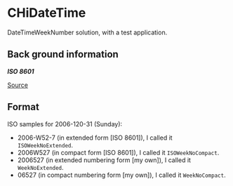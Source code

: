 # CHiDateTime
DateTimeWeekNumber solution, with a test application.

## Back ground information

_**ISO 8601**_

[Source](https://en.wikipedia.org/wiki/ISO_week_date)

## Format

ISO samples for 2006-120-31 (Sunday):
* 2006-W52-7 (in extended form [ISO 8601]), I called it `ISOWeekNoExtended`.
* 2006W527 (in compact form [ISO 8601]), I called it `ISOWeekNoCompact`.
* 2006527 (in extended numbering form [my own]), I called it `WeekNoExtended`.
* 06527 (in compact numbering form [my own]), I called it `WeekNoCompact`.

